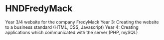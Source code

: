 # HNDFredyMack
Year 3/4 website for the company FredyMack
Year 3: Creating the website to a business standard (HTML, CSS, Javascript)
Year 4: Creating applications which communicated with the server (PHP, mySQL)

